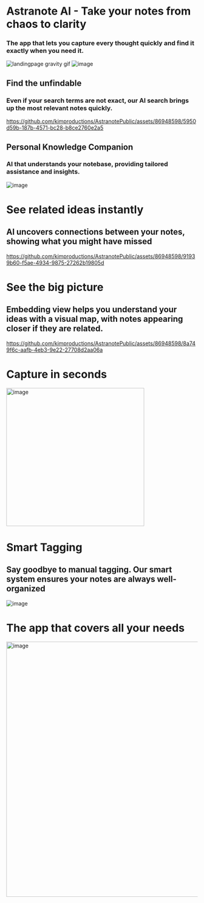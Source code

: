 # Astranote AI - Take your notes from chaos to clarity
### The app that lets you capture every thought quickly and find it exactly when you need it.
![landingpage gravity gif](https://github.com/kimproductions/AstranotePublic/assets/86948598/9c6604d5-f101-43f7-8bbc-e43b30fa600d)
![image](https://github.com/kimproductions/AstranotePublic/assets/86948598/79d446a6-e381-4cba-b763-8457ebd83526)

## Find the unfindable
### Even if your search terms are not exact, our AI search brings up the most relevant notes quickly.
https://github.com/kimproductions/AstranotePublic/assets/86948598/5950d59b-187b-4571-bc28-b8ce2760e2a5

## Personal Knowledge Companion
### AI that understands your notebase, providing tailored assistance and insights.
![image](https://github.com/kimproductions/AstranotePublic/assets/86948598/c122ff82-a252-4327-bdaf-f58c835d775a)

# See related ideas instantly
## AI uncovers connections between your notes, showing what you might have missed
https://github.com/kimproductions/AstranotePublic/assets/86948598/91939b60-f5ae-4934-9875-27262b19805d

# See the big picture
## Embedding view helps you understand your ideas with a visual map, with notes appearing closer if they are related.
https://github.com/kimproductions/AstranotePublic/assets/86948598/8a749f6c-aafb-4eb3-9e22-27708d2aa06a

# Capture in seconds
<img width="363" alt="image" src="https://github.com/kimproductions/AstranotePublic/assets/86948598/aed9a05e-bc24-4552-8c68-01a22173a7df">


# Smart Tagging
## Say goodbye to manual tagging. Our smart system ensures your notes are always well-organized
![image](https://github.com/kimproductions/AstranotePublic/assets/86948598/77eee610-b27d-47da-8662-ae05d912e549)

# The app that covers all your needs
<img width="671" alt="image" src="https://github.com/kimproductions/AstranotePublic/assets/86948598/5cf92094-adf4-44bd-8e67-c746f779f7a0">



